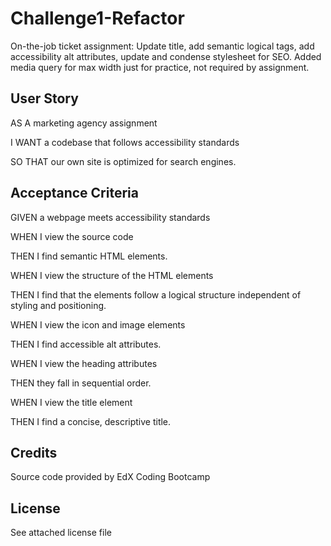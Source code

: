 # Challenge1-Refactor

On-the-job ticket assignment: Update title, add semantic logical tags, add accessibility alt attributes, update and condense stylesheet for SEO. Added media query for max width just for practice, not required by assignment.

## User Story

AS A marketing agency assignment

I WANT a codebase that follows accessibility standards

SO THAT our own site is optimized for search engines.

## Acceptance Criteria

GIVEN a webpage meets accessibility standards

WHEN I view the source code

THEN I find semantic HTML elements.

WHEN I view the structure of the HTML elements

THEN I find that the elements follow a logical structure independent of styling and positioning.

WHEN I view the icon and image elements

THEN I find accessible alt attributes.

WHEN I view the heading attributes

THEN they fall in sequential order.

WHEN I view the title element

THEN I find a concise, descriptive title.

## Credits

Source code provided by EdX Coding Bootcamp

## License

See attached license file
